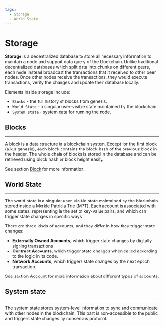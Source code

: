 ```yaml
---
tags:
  - Storage
  - World State
---
```


# Storage

**Storage** is a decentralized database to store all necessary information to maintain a node and support data query of the blockchain. Unlike traditional decentralized databases which split data into chunks on different peers, each node instead broadcast the transactions that it received to other peer nodes. Once other nodes receive the transactions, they would execute transactions, verify the changes and update their database locally.

Elements inside storage include:

- `Blocks` - the full history of blocks from genesis.
- `World State` - a singular user-visible state maintained by the blockchain.
- `System state` - system data for running the node.

## Blocks
---
A block is a data structure in a blockchain system. Except for the first block (a.k.a genesis), each block contains the block hash of the previous block in the header. The whole chain of blocks is stored in the database and can be retrieved using block hash or block height easily.

See section [Block](block.md) for more information.

## World State
---
The world state is a singular user-visible state maintained by the blockchain stored inside a Merkle Patricia Trie (MPT). Each account is associated with some states, representing in the set of key-value pairs, and which can trigger state changes in specific ways.

There are three kinds of accounts, and they differ in how they trigger state changes:

- **Externally Owned Accounts**, which trigger state changes by digitally signing transactions
- **Contract Accounts**, which trigger state changes when called according to the logic in its code.
- **Network Accounts**, which triggers state changes by the next epoch transaction.

See section [Account](account.md) for more information about different types of accounts.

## System state
---
The system state stores system-level information to sync and communicate with other nodes in the blockchain. This part is non-accessible to the public and triggers state changes by consensus protocol.